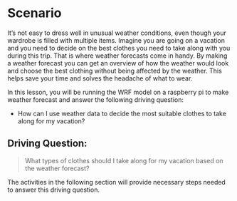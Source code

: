# Scenario

It’s not easy to dress well in unusual weather conditions, even though
your wardrobe is filled with multiple items. Imagine you are going on a
vacation and you need to decide on the best clothes you need to take
along with you during this trip. That is where weather forecasts come in
handy. By making a weather forecast you can get an overview of how the
weather would look and choose the best clothing without being affected
by the weather. This helps save your time and solves the headache of
what to wear.

In this lesson, you will be running the WRF model on a raspberry pi to
make weather forecast and answer the following driving question:

-   How can I use weather data to decide the most suitable clothes to take along for my vacation?

## Driving Question:

> What types of clothes should I take along for my vacation based on the weather forecast?

The activities in the following section will provide necessary steps needed to answer this driving question.
